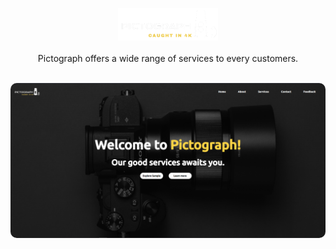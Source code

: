 <p align="center">
    <img src="./src/images/logo-trans.png" width="160px" height="52px" alt="Pictograph"><br><br>
    Pictograph offers a wide range of services to every customers.
    <br><br>
</p>

<p align="center">
    <img src="./src/images/pictograph-home-page.PNG" style="border-radius: 10px;" alt="Home Page" />
</p>